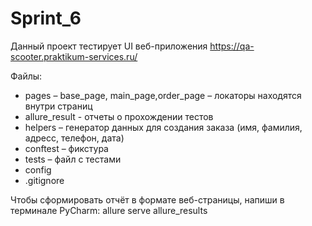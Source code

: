 # Sprint_6
Данный проект тестирует UI веб-приложения https://qa-scooter.praktikum-services.ru/

Файлы:
- pages – base_page, main_page,order_page – локаторы находятся внутри страниц
- allure_result - отчеты о прохождении тестов
- helpers – генератор данных для создания заказа (имя, фамилия, адресс, телефон, дата)
- conftest – фикстура
- tests – файл с тестами 
- config
- .gitignore

Чтобы сформировать отчёт в формате веб-страницы, напиши в терминале PyCharm:
allure serve allure_results 

